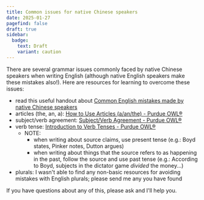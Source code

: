 ```yaml
---
title: Common issues for native Chinese speakers
date: 2025-01-27
pagefind: false
draft: true
sidebar:
  badge:
    text: Draft
    variant: caution
---
```


There are several grammar issues commonly faced by native Chinese speakers when writing English (although native English speakers make these mistakes also!). Here are resources for learning to overcome these issues:

- read this useful handout about [Common English mistakes made by native Chinese speakers](/downloads/chinese-english-mistakes.pdf)
- articles (the, an, a): [How to Use Articles (a/an/the) - Purdue OWL®](https://owl.purdue.edu/owl/general_writing/grammar/using_articles.html)
- subject/verb agreement: [Subject/Verb Agreement - Purdue OWL®](https://owl.purdue.edu/owl/general_writing/grammar/subject_verb_agreement.html)
- verb tense: [Introduction to Verb Tenses - Purdue OWL®](https://owl.purdue.edu/owl/general_writing/grammar/verb_tenses/index.html)
	- NOTE:
		- when writing about source claims, use present tense (e.g.: Boyd states, Pinker notes, Dutton argues)
		- when writing about things that the source refers to as happening in the past, follow the source and use past tense (e.g.: According to Boyd, subjects in the dictator game *divided* the money...)
- plurals: I wasn't able to find any non-basic resources for avoiding mistakes with English plurals; please send me any you have found

If you have questions about any of this, please ask and I'll help you.
